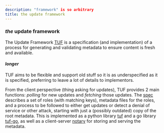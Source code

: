 ```yaml
---
description: "framework" is so arbitrary
title: the update framework
---
```


### _the_ update framework

The Update Framework [TUF][tuf] is
a specification (and implementation)
of a process for generating and validating metadata
to ensure content is fresh and available.

#### _longer_

TUF aims to be flexible and support old stuff
so it is as underspecified as it is specified,
preferring to leave a lot of details to implementors.

From the client perspective (thing asking for updates),
TUF provides 2 main functions:
_polling_ for new updates
and _fetching_ those updates.
The [spec][spec] describes a set of roles (with matching keys),
metadata files for the roles,
and a process to be followed to either get updates
or detect a denial of service or other attack,
starting with just a (possibly outdated) copy of the root metadata.
This is implemented as a python library [tuf][python]
and a go library [tuf-go][go],
as well as a client-server [notary][notary]
for storing and serving the metadata.

[tuf]: https://theupdateframework.io/
[spec]: https://github.com/theupdateframework/specification/blob/master/tuf-spec.md
[python]: https://github.com/theupdateframework/tuf
[go]: https://github.com/theupdateframework/go-tuf
[notary]: https://github.com/theupdateframework/notary
